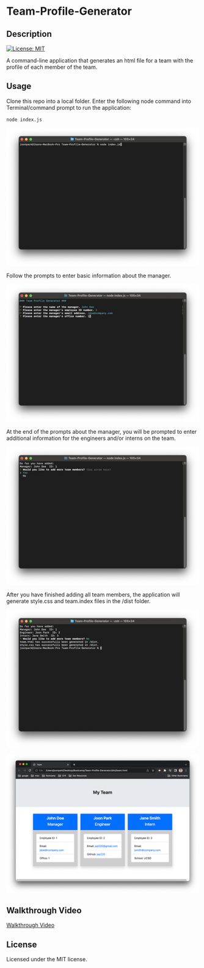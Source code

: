 # Team-Profile-Generator

## Description

[![License: MIT](https://img.shields.io/badge/License-MIT-yellow.svg)](https://opensource.org/licenses/MIT)

A command-line application that generates an html file for a team with the profile of each member of the team.

## Usage

Clone this repo into a local folder. Enter the following node command into Terminal/command prompt to run the application:

```shell
node index.js
```

![Screenshot](assets/images/screenshot1.png)

Follow the prompts to enter basic information about the manager.

![Screenshot](assets/images/screenshot2.png)

At the end of the prompts about the manager, you will be prompted to enter additional information for the engineers and/or interns on the team.

![Screenshot](assets/images/screenshot3.png)

After you have finished adding all team members, the application will generate style.css and team.index files in the /dist folder.

![Screenshot](assets/images/screenshot4.png)

![Screenshot](assets/images/screenshot5.png)


## Walkthrough Video

[Walkthrough Video](https://www.youtube.com/watch?v=b8oHl0OWEo0)

## License

Licensed under the MIT license.